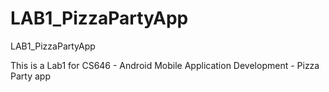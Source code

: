 # LAB1_PizzaPartyApp
LAB1_PizzaPartyApp

This is a Lab1 for CS646 - Android Mobile Application Development - Pizza Party app